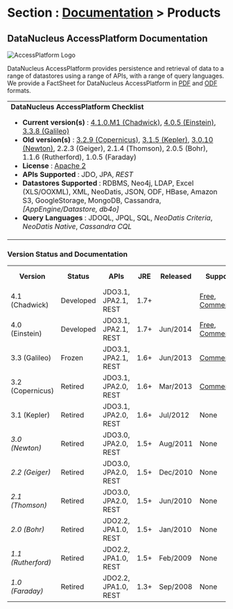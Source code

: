 <head><title>Products</title></head>

# Section : [Documentation](../index.html) > Products

## DataNucleus AccessPlatform Documentation

![AccessPlatform Logo](../../images/logos/DataNucleus_AccessPlatform_85.jpg)


DataNucleus AccessPlatform provides persistence and retrieval of data to a range of datastores using a range of APIs, with a range of query languages. 
We provide a FactSheet for DataNucleus AccessPlatform in [PDF](datanucleus_accessplatform.pdf) and [ODF](datanucleus_accessplatform.odt) formats.

<table>
<tr>
<td>
<b>DataNucleus AccessPlatform Checklist</b>
<ul>
<li><b>Current version(s)</b> :
<a href="http://www.datanucleus.org/products/accessplatform_4_1/index.html">4.1.0.M1 (Chadwick)</a>, 
<a href="http://www.datanucleus.org/products/accessplatform_4_0/index.html">4.0.5 (Einstein)</a>, 
<a href="http://www.datanucleus.org/products/accessplatform_3_3/index.html">3.3.8 (Galileo)</a>
</li>
<li><b>Old version(s)</b> : 
<a href="http://www.datanucleus.org/products/accessplatform_3_2/index.html">3.2.9 (Copernicus)</a>,
<a href="http://www.datanucleus.org/products/accessplatform_3_1/index.html">3.1.5 (Kepler)</a>,
<a href="http://www.datanucleus.org/products/accessplatform_3_0/index.html">3.0.10 (Newton)</a>,
2.2.3 (Geiger), 2.1.4 (Thomson), 2.0.5 (Bohr), 1.1.6 (Rutherford), 1.0.5 (Faraday)
</li>
<li><b>License</b> : <a href="../project/license.html">Apache 2</a></li>
<li><b>APIs Supported</b> : JDO, JPA, <i>REST</i></li>
<li><b>Datastores Supported</b> : RDBMS, Neo4j, LDAP, Excel (XLS/OOXML), XML, NeoDatis, JSON, ODF, HBase, Amazon S3, GoogleStorage, MongoDB, Cassandra, 
    <i>[AppEngine/Datastore, db4o]</i></li>
<li><b>Query Languages</b> : JDOQL, JPQL, SQL, <i>NeoDatis Criteria</i>, <i>NeoDatis Native</i>, <i>Cassandra CQL</i></li>
</ul>
</td>
</tr>
</table>


### Version Status and Documentation

<table>
<tr>
  <th>Version</th>
  <th>Status</th>
  <th>APIs</th>
  <th>JRE</th>
  <th>Released</th>
  <th>Support</th>
  <th>HTML (Online)</th>
  <th>Download</th>
</tr>
<tr class="d">
  <td>4.1 (Chadwick)</td>
  <td>Developed</td>
  <td>JDO3.1, JPA2.1, REST</td>
  <td>1.7+</td>
  <td></td>
  <td><a href="http://forum.datanucleus.org">Free</a>, <a href="http://www.datanucleus.org/support.html#commercial">Commercial</a></td>
  <td><a href="http://www.datanucleus.org/products/accessplatform_4_1/index.html">HTML</a></td>
  <td>
  </td>
</tr>
<tr class="d">
  <td>4.0 (Einstein)</td>
  <td>Developed</td>
  <td>JDO3.1, JPA2.1, REST</td>
  <td>1.7+</td>
  <td>Jun/2014</td>
  <td><a href="http://forum.datanucleus.org">Free</a>, <a href="http://www.datanucleus.org/support.html#commercial">Commercial</a></td>
  <td><a href="http://www.datanucleus.org/products/accessplatform_4_0/index.html">HTML</a></td>
  <td>
    <a href="https://sourceforge.net/projects/datanucleus/files/datanucleus-accessplatform/4.0.0.release/datanucleus-accessplatform-docs-4.0.zip/download">HTML</a> | 
    <a href="https://sourceforge.net/projects/datanucleus/files/datanucleus-accessplatform/4.0.0.release/datanucleus-accessplatform-docs-4.0.pdf/download">PDF</a>
  </td>
</tr>
<tr class="d">
  <td>3.3 (Galileo)</td>
  <td>Frozen</td>
  <td>JDO3.1, JPA2.1, REST</td>
  <td>1.6+</td>
  <td>Jun/2013</td>
  <td><a href="http://www.datanucleus.org/support.html#commercial">Commercial</a></td>
  <td><a href="http://www.datanucleus.org/products/accessplatform_3_3/index.html">HTML</a></td>
  <td>
    <a href="https://sourceforge.net/projects/datanucleus/files/datanucleus-accessplatform/3.3.0.release/datanucleus-accessplatform-docs-3.3.zip/download">HTML</a> | 
    <a href="https://sourceforge.net/projects/datanucleus/files/datanucleus-accessplatform/3.3.0.release/datanucleus-accessplatform-docs-3.3.pdf/download">PDF</a>
  </td>
</tr>
<tr>
  <td>3.2 (Copernicus)</td>
  <td>Retired</td>
  <td>JDO3.1, JPA2.0, REST</td>
  <td>1.6+</td>
  <td>Mar/2013</td>
  <td><a href="http://www.datanucleus.org/support.html#commercial">Commercial</a></td>
  <td><a href="http://www.datanucleus.org/products/accessplatform_3_2/index.html">HTML</a></td>
  <td>
    <a href="https://sourceforge.net/projects/datanucleus/files/datanucleus-accessplatform/3.2.0.release/datanucleus-accessplatform-docs-3.2.zip/download">HTML</a> | 
    <a href="https://sourceforge.net/projects/datanucleus/files/datanucleus-accessplatform/3.2.0.release/datanucleus-accessplatform-docs-3.2.pdf/download">PDF</a>
  </td>
</tr>
<tr>
  <td>3.1 (Kepler)</td>
  <td>Retired</td>
  <td>JDO3.1, JPA2.0, REST</td>
  <td>1.6+</td>
  <td>Jul/2012</td>
  <td>None</td>
  <td><a href="http://www.datanucleus.org/products/accessplatform_3_1/index.html">HTML</a></td>
  <td>
    <a href="https://sourceforge.net/projects/datanucleus/files/datanucleus-accessplatform/3.1.0.release/datanucleus-accessplatform-docs-3.1.0.zip/download">HTML</a>
  </td>
</tr>
<tr>
  <td><i>3.0 (Newton)</i></td>
  <td>Retired</td>
  <td>JDO3.0, JPA2.0, REST</td>
  <td>1.5+</td>
  <td>Aug/2011</td>
  <td>None</td>
  <td><a href="http://www.datanucleus.org/products/accessplatform_3_0/index.html">HTML</a></td>
  <td>
    <a href="https://sourceforge.net/projects/datanucleus/files/datanucleus-accessplatform/3.0.0.release/datanucleus-accessplatform-docs-3.0.0.zip/download">HTML</a>
  </td>
</tr>
<tr>
  <td><i>2.2 (Geiger)</i></td>
  <td>Retired</td>
  <td>JDO3.0, JPA2.0, REST</td>
  <td>1.5+</td>
  <td>Dec/2010</td>
  <td>None</td>
  <td>N/A</td>
  <td>
    <a href="https://sourceforge.net/projects/datanucleus/files/datanucleus-accessplatform/2.2.0.release/datanucleus-accessplatform-docs-2.2.0.zip/download">HTML</a> | 
    <a href="http://www.datanucleus.org/products/accessplatform_2_2/datanucleus-accessplatform.pdf">PDF</a>
  </td>
</tr>
<tr>
  <td><i>2.1 (Thomson)</i></td>
  <td>Retired</td>
  <td>JDO3.0, JPA2.0, REST</td>
  <td>1.5+</td>
  <td>Jun/2010</td>
  <td>None</td>
  <td>N/A</td>
  <td>
    <a href="https://sourceforge.net/projects/datanucleus/files/datanucleus-accessplatform/2.1.0.release/datanucleus-accessplatform-docs-2.1.0.zip/download">HTML</a> | 
    <a href="http://www.datanucleus.org/products/accessplatform_2_1/datanucleus-accessplatform.pdf">PDF</a>
  </td>
</tr>
<tr>
  <td><i>2.0 (Bohr)</i></td>
  <td>Retired</td>
  <td>JDO2.2, JPA1.0, REST</td>
  <td>1.5+</td>
  <td>Jan/2010</td>
  <td>None</td>
  <td>N/A</td>
  <td>
    <a href="https://sourceforge.net/projects/datanucleus/files/datanucleus-accessplatform/2.0.0.release/datanucleus-accessplatform-docs-2.0.0.zip/download">HTML</a> | 
    <a href="http://sourceforge.net/projects/datanucleus/files/datanucleus-accessplatform/2.0.0.release/datanucleus-accessplatform-docs-2.0.0.pdf/download">PDF</a>
  </td>
</tr>
<tr>
  <td><i>1.1 (Rutherford)</i></td>
  <td>Retired</td>
  <td>JDO2.2, JPA1.0, REST</td>
  <td>1.5+</td>
  <td>Feb/2009</td>
  <td>None</td>
  <td>N/A</td>
  <td>
    <a href="http://sourceforge.net/projects/datanucleus/files/datanucleus-accessplatform/1.1.0/datanucleus-accessplatform-docs-1.1.0.zip/download">HTML</a> | 
    <a href="http://sourceforge.net/projects/datanucleus/files/datanucleus-accessplatform/1.1.0/datanucleus-accessplatform-docs-1.1.0.pdf/download">PDF</a>
  </td>
</tr>
<tr>
  <td><i>1.0 (Faraday)</i></td>
  <td>Retired</td>
  <td>JDO2.2, JPA1.0, REST</td>
  <td>1.3+</td>
  <td>Sep/2008</td>
  <td>None</td>
  <td>N/A</td>
  <td>
    <a href="http://sourceforge.net/projects/datanucleus/files/datanucleus-accessplatform/1.0.0/datanucleus-accessplatform-docs-1.0.0.zip/download">HTML</a> | 
    <a href="http://sourceforge.net/projects/datanucleus/files/datanucleus-accessplatform/1.0.0/datanucleus-accessplatform-docs-1.0.0.pdf/download">PDF</a>
  </td>
</tr>
</table>

